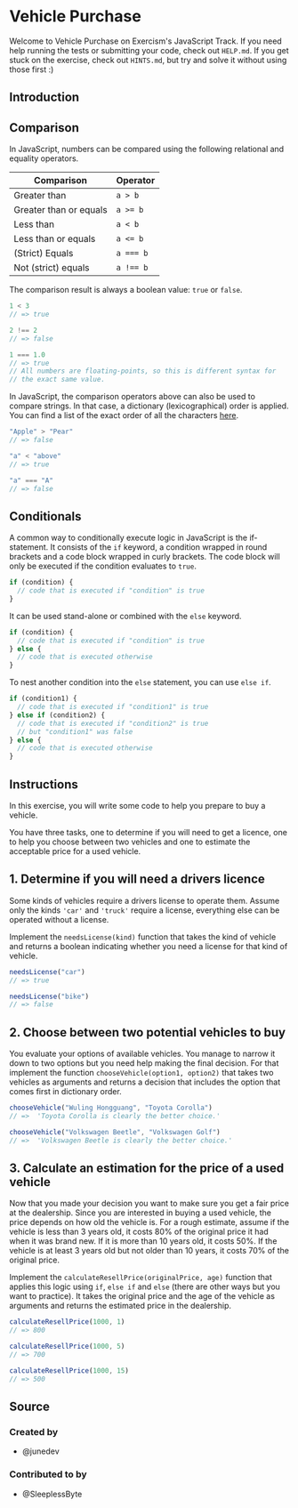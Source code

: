 # Vehicle Purchase

Welcome to Vehicle Purchase on Exercism's JavaScript Track.
If you need help running the tests or submitting your code, check out `HELP.md`.
If you get stuck on the exercise, check out `HINTS.md`, but try and solve it without using those first :)

## Introduction

## Comparison

In JavaScript, numbers can be compared using the following relational and equality operators.

| Comparison             | Operator  |
| ---------------------- | --------- |
| Greater than           | `a > b`   |
| Greater than or equals | `a >= b`  |
| Less than              | `a < b`   |
| Less than or equals    | `a <= b`  |
| (Strict) Equals        | `a === b` |
| Not (strict) equals    | `a !== b` |

The comparison result is always a boolean value: `true` or `false`.

```javascript
1 < 3
// => true

2 !== 2
// => false

1 === 1.0
// => true
// All numbers are floating-points, so this is different syntax for
// the exact same value.
```

In JavaScript, the comparison operators above can also be used to compare strings.
In that case, a dictionary (lexicographical) order is applied.
You can find a list of the exact order of all the characters [here][utf-16-list].

```javascript
"Apple" > "Pear"
// => false

"a" < "above"
// => true

"a" === "A"
// => false
```

## Conditionals

A common way to conditionally execute logic in JavaScript is the if-statement.
It consists of the `if` keyword, a condition wrapped in round brackets and a code block wrapped in curly brackets.
The code block will only be executed if the condition evaluates to `true`.

```javascript
if (condition) {
  // code that is executed if "condition" is true
}
```

It can be used stand-alone or combined with the `else` keyword.

```javascript
if (condition) {
  // code that is executed if "condition" is true
} else {
  // code that is executed otherwise
}
```

To nest another condition into the `else` statement, you can use `else if`.

```javascript
if (condition1) {
  // code that is executed if "condition1" is true
} else if (condition2) {
  // code that is executed if "condition2" is true
  // but "condition1" was false
} else {
  // code that is executed otherwise
}
```

[utf-16-list]: https://www.fileformat.info/info/charset/UTF-16/list.htm

## Instructions

In this exercise, you will write some code to help you prepare to buy a vehicle.

You have three tasks, one to determine if you will need to get a licence, one to help you choose between two vehicles and one to estimate the acceptable price for a used vehicle.

## 1. Determine if you will need a drivers licence

Some kinds of vehicles require a drivers license to operate them.
Assume only the kinds `'car'` and `'truck'` require a license, everything else can be operated without a license.

Implement the `needsLicense(kind)` function that takes the kind of vehicle and returns a boolean indicating whether you need a license for that kind of vehicle.

```javascript
needsLicense("car")
// => true

needsLicense("bike")
// => false
```

## 2. Choose between two potential vehicles to buy

You evaluate your options of available vehicles.
You manage to narrow it down to two options but you need help making the final decision.
For that implement the function `chooseVehicle(option1, option2)` that takes two vehicles as arguments and returns a decision that includes the option that comes first in dictionary order.

```javascript
chooseVehicle("Wuling Hongguang", "Toyota Corolla")
// =>  'Toyota Corolla is clearly the better choice.'

chooseVehicle("Volkswagen Beetle", "Volkswagen Golf")
// =>  'Volkswagen Beetle is clearly the better choice.'
```

## 3. Calculate an estimation for the price of a used vehicle

Now that you made your decision you want to make sure you get a fair price at the dealership.
Since you are interested in buying a used vehicle, the price depends on how old the vehicle is.
For a rough estimate, assume if the vehicle is less than 3 years old, it costs 80% of the original price it had when it was brand new.
If it is more than 10 years old, it costs 50%.
If the vehicle is at least 3 years old but not older than 10 years, it costs 70% of the original price.

Implement the `calculateResellPrice(originalPrice, age)` function that applies this logic using `if`, `else if` and `else` (there are other ways but you want to practice).
It takes the original price and the age of the vehicle as arguments and returns the estimated price in the dealership.

```javascript
calculateResellPrice(1000, 1)
// => 800

calculateResellPrice(1000, 5)
// => 700

calculateResellPrice(1000, 15)
// => 500
```

## Source

### Created by

- @junedev

### Contributed to by

- @SleeplessByte
